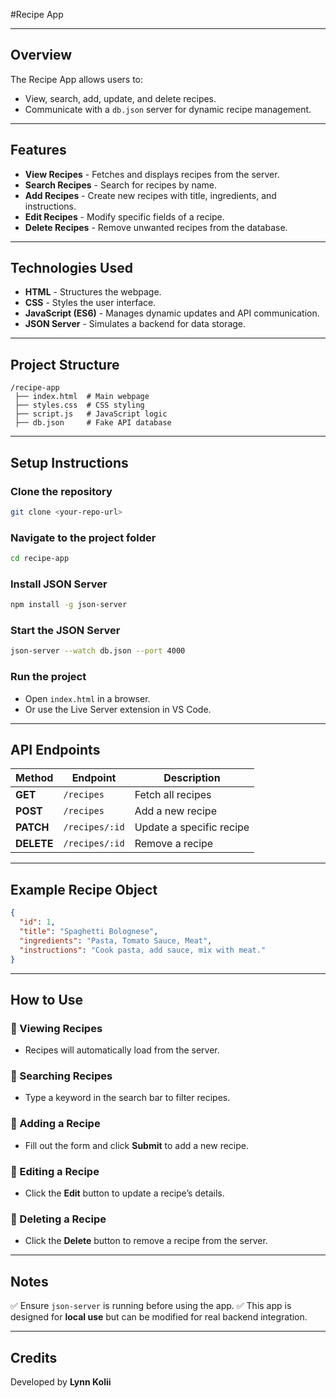 
#Recipe App

---

##  Overview
The Recipe App allows users to:
- View, search, add, update, and delete recipes.
- Communicate with a `db.json` server for dynamic recipe management.

---

##  Features
-  **View Recipes** - Fetches and displays recipes from the server.
-  **Search Recipes** - Search for recipes by name.
- **Add Recipes** - Create new recipes with title, ingredients, and instructions.
-  **Edit Recipes** - Modify specific fields of a recipe.
- **Delete Recipes** - Remove unwanted recipes from the database.

---

##  Technologies Used
- **HTML** - Structures the webpage.
- **CSS** - Styles the user interface.
- **JavaScript (ES6)** - Manages dynamic updates and API communication.
- **JSON Server** - Simulates a backend for data storage.

---

##  Project Structure
```
/recipe-app  
 ├── index.html  # Main webpage
 ├── styles.css  # CSS styling
 ├── script.js   # JavaScript logic
 ├── db.json     # Fake API database
```

---

## Setup Instructions
### Clone the repository
```sh
git clone <your-repo-url>
```

###  Navigate to the project folder
```sh
cd recipe-app
```

###  Install JSON Server
```sh
npm install -g json-server
```

###  Start the JSON Server
```sh
json-server --watch db.json --port 4000
```

###  Run the project
- Open `index.html` in a browser.
- Or use the Live Server extension in VS Code.

---

## API Endpoints
| Method  | Endpoint           | Description               |
|---------|------------------|---------------------------|
| **GET**    | `/recipes`       | Fetch all recipes        |
| **POST**   | `/recipes`       | Add a new recipe         |
| **PATCH**  | `/recipes/:id`   | Update a specific recipe |
| **DELETE** | `/recipes/:id`   | Remove a recipe         |

---

##  Example Recipe Object
```json
{
  "id": 1,
  "title": "Spaghetti Bolognese",
  "ingredients": "Pasta, Tomato Sauce, Meat",
  "instructions": "Cook pasta, add sauce, mix with meat."
}
```

---

## How to Use
### 🔹 Viewing Recipes
- Recipes will automatically load from the server.

### 🔹 Searching Recipes
- Type a keyword in the search bar to filter recipes.

### 🔹 Adding a Recipe
- Fill out the form and click **Submit** to add a new recipe.

### 🔹 Editing a Recipe
- Click the **Edit** button to update a recipe’s details.

### 🔹 Deleting a Recipe
- Click the **Delete** button to remove a recipe from the server.

---

##  Notes
✅ Ensure `json-server` is running before using the app.
✅ This app is designed for **local use** but can be modified for real backend integration.

---

##  Credits
Developed by **Lynn Kolii** 


